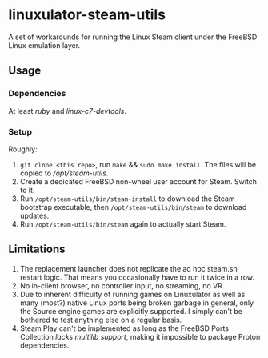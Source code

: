 # linuxulator-steam-utils

A set of workarounds for running the Linux Steam client under the FreeBSD Linux emulation layer.

## Usage

### Dependencies

At least *ruby* and *linux-c7-devtools*.

### Setup

Roughly:

1. `git clone <this repo>`, run `make` && `sudo make install`. The files will be copied to */opt/steam-utils*.
1. Create a dedicated FreeBSD non-wheel user account for Steam. Switch to it.
1. Run `/opt/steam-utils/bin/steam-install` to download the Steam bootstrap executable, then `/opt/steam-utils/bin/steam` to download updates.
1. Run `/opt/steam-utils/bin/steam` again to actually start Steam.

## Limitations

1. The replacement launcher does not replicate the ad hoc steam.sh restart logic. That means you occasionally have to run it twice in a row.
1. No in-client browser, no controller input, no streaming, no VR.
1. Due to inherent difficulty of running games on Linuxulator as well as many (most?) native Linux ports being broken garbage in general, only the Source engine games are explicitly supported. I simply can't be bothered to test anything else on a regular basis.
1. Steam Play can't be implemented as long as the FreeBSD Ports Collection *lacks multilib support*, making it impossible to package Proton dependencies.
